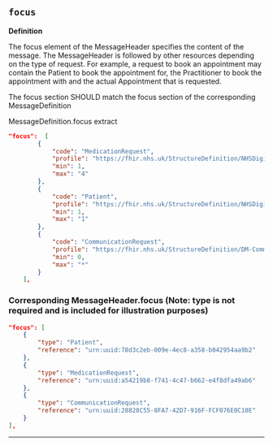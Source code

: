 ## `focus`

<b>Definition</b><br>

The focus element of the MessageHeader specifies the content of the message. The MessageHeader is followed by other resources depending on the type of request. For example, a request to book an appointment may contain the Patient to book the appointment for, the Practitioner to book the appointment with and the actual Appointment that is requested.


The focus section SHOULD match the focus section of the corresponding MessageDefinition

MessageDefinition.focus extract

```json
"focus":  [
        {
            "code": "MedicationRequest",
            "profile": "https://fhir.nhs.uk/StructureDefinition/NHSDigital-MedicationRequest",
            "min": 1,
            "max": "4"
        },
        {
            "code": "Patient",
            "profile": "https://fhir.nhs.uk/StructureDefinition/NHSDigital-Patient",
            "min": 1,
            "max": "1"
        },
        {
            "code": "CommunicationRequest",
            "profile": "https://fhir.nhs.uk/StructureDefinition/DM-CommunicationRequest",
            "min": 0,
            "max": "*"
        }
    ],
```
### Corresponding MessageHeader.focus (Note: type is not required and is included for illustration purposes)

```json
"focus": [
    {
        "type": "Patient",
        "reference": "urn:uuid:78d3c2eb-009e-4ec8-a358-b042954aa9b2"
    },
    {
        "type": "MedicationRequest",
        "reference": "urn:uuid:a54219b8-f741-4c47-b662-e4f8dfa49ab6"
    },
    {
        "type": "CommunicationRequest",
        "reference": "urn:uuid:28828C55-8FA7-42D7-916F-FCF076E0C10E"
    }
],
```

---